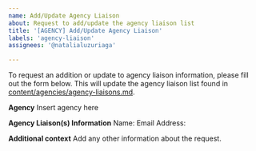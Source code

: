 ```yaml
---
name: Add/Update Agency Liaison
about: Request to add/update the agency liaison list
title: '[AGENCY] Add/Update Agency Liaison'
labels: 'agency-liaison'
assignees: '@natalialuzuriaga'

---
```


To request an addition or update to agency liaison information, please fill out the form below. This will update the agency liaison list found in [content/agencies/agency-liaisons.md](https://github.com/DSACMS/code-gov/blob/main/content/agencies/agency-liaisons.md).

**Agency**
Insert agency here

**Agency Liaison(s) Information**
Name:
Email Address:

**Additional context**
Add any other information about the request.
